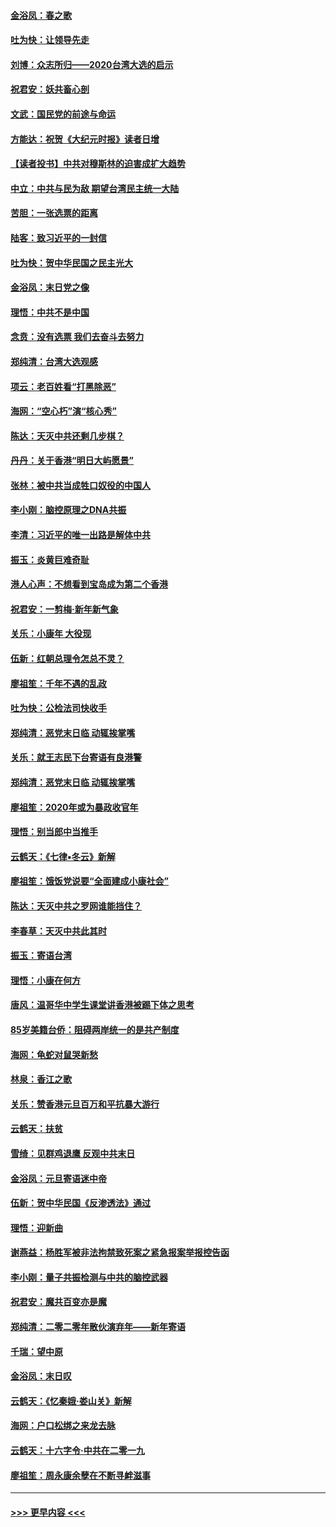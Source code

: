 #### [金浴凤：春之歌](../pages/nsc993/n11797687.md?t=01161844) 
#### [吐为快：让领导先走](../pages/nsc993/n11797512.md?t=01161844) 
#### [刘博：众志所归——2020台湾大选的启示](../pages/nsc993/n11796878.md?t=01161844) 
#### [祝君安：妖共畜心剖](../pages/nsc993/n11794273.md?t=01161844) 
#### [文武：国民党的前途与命运](../pages/nsc993/n11794198.md?t=01161844) 
#### [方能达：祝贺《大纪元时报》读者日增](../pages/nsc993/n11793807.md?t=01161844) 
#### [【读者投书】中共对穆斯林的迫害成扩大趋势](../pages/nsc993/n11791371.md?t=01161844) 
#### [中立：中共与民为敌 期望台湾民主统一大陆](../pages/nsc993/n11790392.md?t=01161844) 
#### [苦胆：一张选票的距离](../pages/nsc993/n11788914.md?t=01161844) 
#### [陆客：致习近平的一封信](../pages/nsc993/n11788867.md?t=01161844) 
#### [吐为快：贺中华民国之民主光大](../pages/nsc993/n11788618.md?t=01161844) 
#### [金浴凤：末日党之像](../pages/nsc993/n11787475.md?t=01161844) 
#### [理悟：中共不是中国](../pages/nsc993/n11787463.md?t=01161844) 
#### [念贲：没有选票  我们去奋斗去努力](../pages/nsc993/n11787398.md?t=01161844) 
#### [郑纯清：台湾大选观感](../pages/nsc993/n11786210.md?t=01161844) 
#### [项云：老百姓看“打黑除恶”](../pages/nsc993/n11785398.md?t=01161844) 
#### [海网：“空心朽”演“核心秀”](../pages/nsc993/n11783874.md?t=01161844) 
#### [陈达：天灭中共还剩几步棋？](../pages/nsc993/n11783719.md?t=01161844) 
#### [丹丹：关于香港“明日大屿愿景”](../pages/nsc993/n11783273.md?t=01161844) 
#### [张林：被中共当成牲口奴役的中国人](../pages/nsc993/n11782397.md?t=01161844) 
#### [李小刚：脑控原理之DNA共振](../pages/nsc993/n11780962.md?t=01161844) 
#### [李清：习近平的唯一出路是解体中共](../pages/nsc993/n11780866.md?t=01161844) 
#### [振玉：炎黄巨难奇耻](../pages/nsc993/n11779632.md?t=01161844) 
#### [港人心声：不想看到宝岛成为第二个香港](../pages/nsc993/n11778817.md?t=01161844) 
#### [祝君安：一剪梅‧新年新气象](../pages/nsc993/n11776340.md?t=01161844) 
#### [关乐：小康年 大役现](../pages/nsc993/n11774213.md?t=01161844) 
#### [伍新：红朝总理令怎总不灵？](../pages/nsc993/n11770813.md?t=01161844) 
#### [廖祖笙：千年不遇的乱政](../pages/nsc993/n11770373.md?t=01161844) 
#### [吐为快：公检法司快收手](../pages/nsc993/n11770359.md?t=01161844) 
#### [郑纯清：恶党末日临 动辄挨掌嘴](../pages/nsc993/n11769912.md?t=01161844) 
#### [关乐：就王志民下台寄语有良港警](../pages/nsc993/n11769903.md?t=01161844) 
#### [郑纯清：恶党末日临 动辄挨掌嘴](../pages/nsc993/n11769356.md?t=01161844) 
#### [廖祖笙：2020年或为暴政收官年](../pages/nsc993/n11768216.md?t=01161844) 
#### [理悟：别当郎中当推手](../pages/nsc993/n11768243.md?t=01161844) 
#### [云鹤天：《七律▪冬云》新解](../pages/nsc993/n11768204.md?t=01161844) 
#### [廖祖笙：饿饭党说要“全面建成小康社会”](../pages/nsc993/n11767482.md?t=01161844) 
#### [陈达：天灭中共之罗网谁能挡住？](../pages/nsc993/n11767465.md?t=01161844) 
#### [李春草：天灭中共此其时](../pages/nsc993/n11767452.md?t=01161844) 
#### [振玉：寄语台湾](../pages/nsc993/n11767432.md?t=01161844) 
#### [理悟：小康在何方](../pages/nsc993/n11767394.md?t=01161844) 
#### [唐风：温哥华中学生课堂讲香港被踢下体之思考](../pages/nsc993/n11766848.md?t=01161844) 
#### [85岁美籍台侨：阻碍两岸统一的是共产制度](../pages/nsc993/n11765043.md?t=01161844) 
#### [海网：龟蛇对鼠哭新愁](../pages/nsc993/n11764895.md?t=01161844) 
#### [林泉：香江之歌](../pages/nsc993/n11764415.md?t=01161844) 
#### [关乐：赞香港元旦百万和平抗暴大游行](../pages/nsc993/n11764382.md?t=01161844) 
#### [云鹤天：扶贫](../pages/nsc993/n11764245.md?t=01161844) 
#### [雪绮：见群鸡退鹰  反观中共末日](../pages/nsc993/n11762112.md?t=01161844) 
#### [金浴凤：元旦寄语迷中帝](../pages/nsc993/n11761788.md?t=01161844) 
#### [伍新：贺中华民国《反渗透法》通过](../pages/nsc993/n11761994.md?t=01161844) 
#### [理悟：迎新曲](../pages/nsc993/n11761152.md?t=01161844) 
#### [谢燕益：杨胜军被非法拘禁致死案之紧急报案举报控告函](../pages/nsc993/n11756134.md?t=01161844) 
#### [李小刚：量子共振检测与中共的脑控武器](../pages/nsc993/n11754518.md?t=01161844) 
#### [祝君安：魔共百变亦是魔](../pages/nsc993/n11754469.md?t=01161844) 
#### [郑纯清：二零二零年散伙演弃年——新年寄语](../pages/nsc993/n11754195.md?t=01161844) 
#### [千瑞：望中原](../pages/nsc993/n11754159.md?t=01161844) 
#### [金浴凤：末日叹](../pages/nsc993/n11752359.md?t=01161844) 
#### [云鹤天：《忆秦娥‧娄山关》新解](../pages/nsc993/n11752348.md?t=01161844) 
#### [海网：户口松绑之来龙去脉](../pages/nsc993/n11752328.md?t=01161844) 
#### [云鹤天：十六字令‧中共在二零一九](../pages/nsc993/n11752305.md?t=01161844) 
#### [廖祖笙：周永康余孽在不断寻衅滋事](../pages/nsc993/n11751013.md?t=01161844) 

----
#### [ >>> 更早内容 <<< ](../indexes/nsc993-earlier.md)
